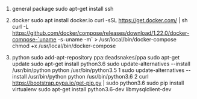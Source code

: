 1. general package
sudo apt-get install ssh

2. docker
sudo apt install docker.io
curl -sSL https://get.docker.com/ | sh
curl -L https://github.com/docker/compose/releases/download/1.22.0/docker-compose-`uname -s`-`uname -m` > /usr/local/bin/docker-compose
chmod +x /usr/local/bin/docker-compose

3. python
sudo add-apt-repository ppa:deadsnakes/ppa
sudo apt-get update
sudo apt-get install python3.6
sudo update-alternatives --install /usr/bin/python python /usr/bin/python3.5 1
sudo update-alternatives --install /usr/bin/python python /usr/bin/python3.6 2
curl https://bootstrap.pypa.io/get-pip.py | sudo python3.6
sudo pip install virtualenv
sudo apt-get install python3.6-dev libmysqlclient-dev

